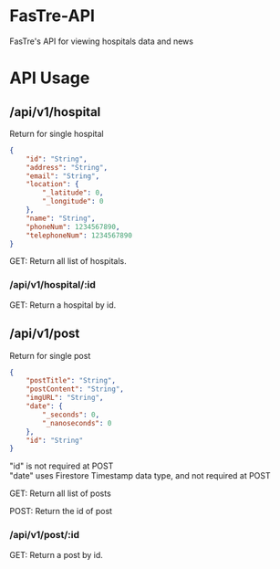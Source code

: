 # FasTre-API  
FasTre's API for viewing hospitals data and news  

# API Usage  

## /api/v1/hospital  

Return for single hospital
```json
{
    "id": "String",
    "address": "String",
    "email": "String",
    "location": {
        "_latitude": 0,
        "_longitude": 0
    },
    "name": "String",
    "phoneNum": 1234567890,
    "telephoneNum": 1234567890
}
```

GET: Return all list of hospitals.  

### /api/v1/hospital/:id  

GET: Return a hospital by id.  

## /api/v1/post  

Return for single post
```json
{
    "postTitle": "String",
    "postContent": "String",
    "imgURL": "String",
    "date": {
        "_seconds": 0,
        "_nanoseconds": 0
    },
    "id": "String"
}
```

"id" is not required at POST  
"date" uses Firestore Timestamp data type, and not required at POST  

GET: Return all list of posts  

POST: Return the id of post  

### /api/v1/post/:id  

GET: Return a post by id.  
